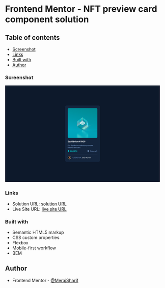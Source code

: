 # Frontend Mentor - NFT preview card component solution

## Table of contents

- [Screenshot](#screenshot)
- [Links](#links)
- [Built with](#built-with)
- [Author](#author)

### Screenshot

![](./images/screenshot.png)

### Links

- Solution URL: [solution URL](https://www.frontendmentor.io/solutions/nft-preview-card-component-solution-html-css-FN_4yyha6k)
- Live Site URL: [live site URL](https://meraj-sharif-khan.github.io/nft-card/)

### Built with

- Semantic HTML5 markup
- CSS custom properties
- Flexbox
- Mobile-first workflow
- BEM

## Author

- Frontend Mentor - [@MerajSharif](https://www.frontendmentor.io/profile/Meraj-Sharif-Khan)
